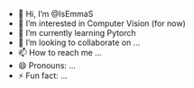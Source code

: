 - 👋 Hi, I’m @IsEmmaS
- 👀 I’m interested in Computer Vision (for now)
- 🌱 I’m currently learning Pytorch
- 💞️ I’m looking to collaborate on ...
- 📫 How to reach me ...
- 😄 Pronouns: ...
- ⚡ Fun fact: ...

<!---
IsEmmaS/IsEmmaS is a ✨ special ✨ repository because its `README.md` (this file) appears on your GitHub profile.
You can click the Preview link to take a look at your changes.
--->
